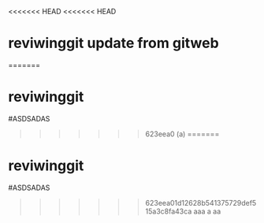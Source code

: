 <<<<<<< HEAD
<<<<<<< HEAD
# reviwinggit update from gitweb
=======
# reviwinggit
#ASDSADAS
>>>>>>> 623eea0 (a)
=======
# reviwinggit
#ASDSADAS
>>>>>>> 623eea01d12628b541375729def515a3c8fa43ca
aaa
a
aa
